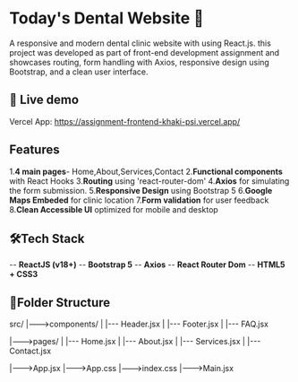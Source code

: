 # Today's Dental Website 🦷

A responsive and modern dental clinic website with using React.js. this project was developed as part of front-end development assignment and showcases routing, form handling with Axios, responsive design using Bootstrap, and a clean user interface.

## 🚀 Live demo
Vercel App: https://assignment-frontend-khaki-psi.vercel.app/


## Features 

1.**4 main pages**- Home,About,Services,Contact
2.**Functional components** with React Hooks
3.**Routing** using 'react-router-dom'
4.**Axios** for simulating the form submission.
5.**Responsive Design** using Bootstrap 5
6.**Google Maps Embeded** for clinic location
7.**Form validation** for user feedback
8.**Clean Accessible UI**  optimized for mobile and desktop

## 🛠️Tech Stack

-- **ReactJS (v18+)**
-- **Bootstrap 5**
-- **Axios**
-- **React Router Dom**
-- **HTML5 + CSS3**


## 📁Folder Structure

src/
|--->components/
| |--- Header.jsx
| |--- Footer.jsx
| |--- FAQ.jsx

|--->pages/
| |--- Home.jsx
| |--- About.jsx
| |--- Services.jsx
| |--- Contact.jsx

|--->App.jsx
|--->App.css
|--->index.css
|--->Main.jsx
